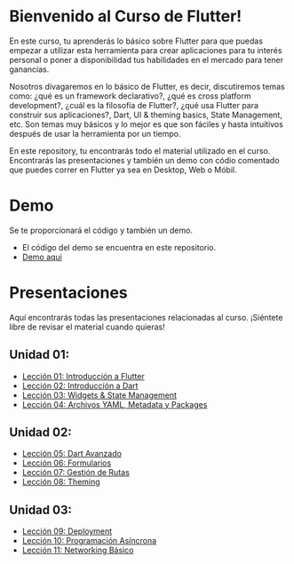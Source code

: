 # Bienvenido al Curso de Flutter!

En este curso, tu aprenderás lo básico sobre Flutter para que puedas empezar a utilizar esta herramienta para crear aplicaciones para tu interés personal o poner a disponibilidad tus habilidades en el mercado para tener ganancias.

Nosotros divagaremos en lo básico de Flutter, es decir, discutiremos temas como: ¿qué es un framework declarativo?, ¿qué es cross platform development?, ¿cuál es la filosofía de Flutter?, ¿qué usa Flutter para construir sus aplicaciones?, Dart, UI & theming basics, State Management, etc.
Son temas muy básicos y lo mejor es que son fáciles y hasta intuitivos después de usar la herramienta por un tiempo.

En este repository, tu encontrarás todo el material utilizado en el curso. Encontrarás las presentaciones y también un demo con códio comentado que puedes correr en Flutter ya sea en Desktop, Web o Móbil.

# Demo

Se te proporcionará el código y también un demo.

- El código del demo se encuentra en este repositorio.
- [Demo aquí](https://kevinhern.github.io/flutter_course_demo/)

# Presentaciones

Aquí encontrarás todas las presentaciones relacionadas al curso. ¡Siéntete libre de revisar el material cuando quieras!

## Unidad 01:

- [Lección 01: Introducción a Flutter](https://view.genial.ly/62bb260623d2fd0011c291d9/presentation-fluttercourse-ui01introduction)
- [Lección 02: Introducción a Dart](https://view.genial.ly/62bba176f40f700010b4406f/presentation-fluttercourse-ui01dartintroduction)
- [Lección 03: Widgets & State Management](https://view.genial.ly/62bde6dc1d2a91001107ca9c/presentation-fluttercourse-u01widgets)
- [Lección 04: Archivos YAML, Metadata y Packages](https://view.genial.ly/62be7ac28ca4d4001122cbd8/presentation-fluttercourse-u01packages)

## Unidad 02:
- [Lección 05: Dart Avanzado](https://view.genial.ly/62c70d4dfce56c0018615d2c/presentation-fluttercourse-u0201advanceddart)
- [Lección 06: Formularios](https://view.genial.ly/62c738542c7af200113c8f29/presentation-fluttercourse-u0202forms)
- [Lección 07: Gestión de Rutas](https://view.genial.ly/62c8369e7e49a50012af09ec/presentation-fluttercourse-u0203-routemanagement)
- [Lección 08: Theming](https://view.genial.ly/62c862371fa1e1001058bedc/presentation-fluttercourse-u0204-theming)

## Unidad 03:
- [Lección 09: Deployment](https://view.genial.ly/62cc8f445b0e96001122abe5/presentation-fluttercourse-u0301-deployment)
- [Lección 10: Programación Asíncrona](https://view.genial.ly/62ca319584cbd500183aff65/presentation-fluttercourse-u0302-asynchronousprogramming)
- [Lección 11: Networking Básico](https://view.genial.ly/62cccc4cc8259b00123a4b40/presentation-fluttercourse-u0303-basicnetworking)
